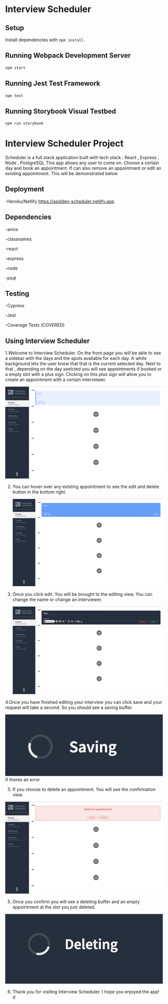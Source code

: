 # Interview Scheduler

## Setup

Install dependencies with `npm install`.

## Running Webpack Development Server

```sh
npm start
```

## Running Jest Test Framework

```sh
npm test
```

## Running Storybook Visual Testbed

```sh
npm run storybook
```

# Interview Scheduler Project

Scheduler is a full stack application built with tech stack : React , Express , Node , PostgreSQL
This app allows any user to come on. Choose a certain day and book an appointment.
If can also remove an appointment or edit an existing appointment.
This will be demonstrated below

## Deployment

-Heroku/Netlify
https://asiddev-scheduler.netlify.app

## Dependencies

-axios

-classnames

-react

-express

-node

-psql

## Testing

-Cypress

-Jest

-Coverage Tests (COVERED)

## Using Interview Scheduler

1.Welcome to Interview Scheduler. On the front page you will be able to see a sidebar with the days and the spots avaliable for each day. A white background lets the user know that that is the current selected day. Next to that , depending on the day seelcted you will see appointments if booked or a emply slot with a plus sign. Clicking on this plus sign will allow you to create an appointment with a certain interviewer.

![Screenshot](./screenshots/home.png)

2. You can hover over any existing appointment to see the edit and delete button in the bottom right.

   ![Screenshot](./screenshots/hoverhome.png)

3. Once you click edit. You will be brought to the editing view. You can change the name or change an interviewer.

   ![Screenshot](./screenshots/edit.png)

4.Once you have finished editing your interview you can click save and your request will take a second. So you should see a saving buffer.

![Screenshot](./screenshots/saving.png)
If theres an error

5. If you choose to delete an appointment. You will see the confirmation view.

![Screenshot](./screenshots//delete.png)

5. Once you confirm you will see a deleting buffer and an empty appointment at the slot you just deleted.

![Screenshot](./screenshots//deleting.png)

6. Thank you for visiting Interview Scheduler. I hope you enjoyed the app! d

